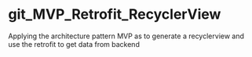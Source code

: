 # git_MVP_Retrofit_RecyclerView
Applying the architecture pattern MVP as to generate a recyclerview and use the retrofit to get data from backend 
